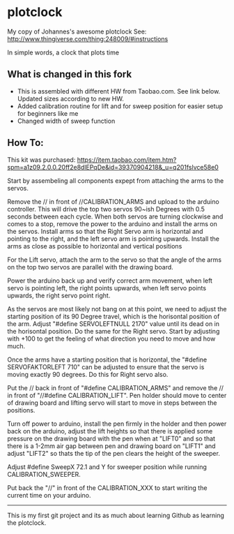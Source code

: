 plotclock
=========

My copy of Johannes's awesome plotclock
See: http://www.thingiverse.com/thing:248009/#instructions

In simple words, a clock that plots time

What is changed in this fork
-------------
- This is assembled with different HW from Taobao.com. See link below. Updated sizes according to new HW.
- Added calibration routine for lift and for sweep position for easier setup for beginners like me
- Changed width of sweep function

How To:
--------
This kit was purchased: https://item.taobao.com/item.htm?spm=a1z09.2.0.0.20ff2e8dlEPqDe&id=39370904218&_u=q201fslvce58e0

Start by assembeling all components expept from attaching the arms to the servos.

Remove the // in front of //CALIBRATION_ARMS and upload to the arduino controller. This will drive the top two servos 90~ish Degrees with 0.5 seconds between each cycle. 
When both servos are turning clockwise and comes to a stop, remove the power to the arduino and install the arms on the servos. Install arms so that the Right Servo arm is horizontal and pointing to the right, and the left servo arm is pointing upwards. 
Install the arms as close as possible to horizontal and vertical positions

For the Lift servo, attach the arm to the servo so that the angle of the arms on the top two servos are parallel with the drawing board.

Power the arduino back up and verify correct arm movement, when left servo is pointing left, the right points upwards, when left servo points upwards, the right servo point right. 

As the servos are most likely not bang on at this point, we need to adjust the starting position of its 90 Degree travel, which is the horisontal position of the arm.
Adjust "#define SERVOLEFTNULL 2170" value until its dead on in the horisontal position. Do the same for the Right servo. Start by adjusting with +100 to get the feeling of what direction you need to move and how much.

Once the arms have a starting position that is horizontal, the "#define SERVOFAKTORLEFT 710" can be adjusted to ensure that the servo is moving exactly 90 degrees. Do this for Right servo also.

Put the // back in front of "#define CALIBRATION_ARMS" and remove the // in front of "//#define CALIBRATION_LIFT".
Pen holder should move to center of drawing board and lifting servo will start to move in steps between the positions.

Turn off power to arduino, install the pen firmly in the holder and then power back on the arduino, adjust the lift heights so that there is applied some pressure on the drawing board with the pen when at "LIFT0" and so that there is a 1-2mm air gap between pen and drawing board on "LIFT1" and adjust "LIFT2" so thats the tip of the pen clears the height of the sweeper.

Adjust #define SweepX 72.1 and Y for sweeper position while running CALIBRATION_SWEEPER.

Put back the "//" in front of the CALIBRATION_XXX to start writing the current time on your arduino.



------------------------

This is my first git project and its as much about learning Github as learning the plotclock.
